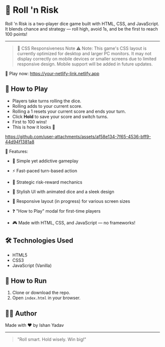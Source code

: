 # 🎲 Roll 'n Risk

Roll 'n Risk is a two-player dice game built with HTML, CSS, and JavaScript. It blends chance and strategy — roll high, avoid 1s, and be the first to reach 100 points!

---

> 🔧 CSS Responsiveness Note
⚠️ Note: This game's CSS layout is currently optimized for desktop and larger PC monitors. It may not display correctly on mobile devices or smaller screens due to limited responsive design. Mobile support will be added in future updates.

🔗 Play now: https://your-netlify-link.netlify.app


## 🚀 How to Play
- Players take turns rolling the dice.
- Rolling adds to your current score.
- Rolling a 1 resets your current score and ends your turn.
- Click **Hold** to save your score and switch turns.
- First to 100 wins!
- This is how it looks 🔻

  
https://github.com/user-attachments/assets/af58e134-7f65-4536-bff9-44d94f1381a8





🌟 Features:
- 🎯 Simple yet addictive gameplay

- ⚡ Fast-paced turn-based action

- 🧠 Strategic risk-reward mechanics

- 🎨 Stylish UI with animated dice and a sleek design

- 📱 Responsive layout (in progress) for various screen sizes

- ❓ "How to Play" modal for first-time players

- 🎮 Made with HTML, CSS, and JavaScript — no frameworks!


## 🛠️ Technologies Used
- HTML5
- CSS3
- JavaScript (Vanilla)


## 📂 How to Run
1. Clone or download the repo.
2. Open `index.html` in your browser.

## 🧑‍💻 Author
Made with ❤️ by Ishan Yadav

---

> "Roll smart. Hold wisely. Win big!"
